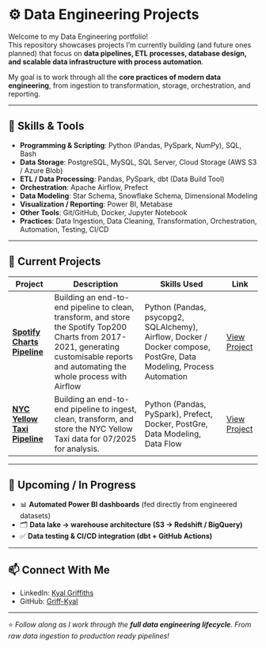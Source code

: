 # ⚙️ Data Engineering Projects

Welcome to my Data Engineering portfolio!  
This repository showcases projects I’m currently building (and future ones planned) that focus on **data pipelines, ETL processes, database design, and scalable data infrastructure with process automation**.  

My goal is to work through all the **core practices of modern data engineering**, from ingestion to transformation, storage, orchestration, and reporting.  

---

## 🔧 Skills & Tools

- **Programming & Scripting**: Python (Pandas, PySpark, NumPy), SQL, Bash
- **Data Storage**: PostgreSQL, MySQL, SQL Server, Cloud Storage (AWS S3 / Azure Blob)
- **ETL / Data Processing**: Pandas, PySpark, dbt (Data Build Tool)
- **Orchestration**: Apache Airflow, Prefect
- **Data Modeling**: Star Schema, Snowflake Schema, Dimensional Modeling
- **Visualization / Reporting**: Power BI, Metabase
- **Other Tools**: Git/GitHub, Docker, Jupyter Notebook
- **Practices**: Data Ingestion, Data Cleaning, Transformation, Orchestration, Automation, Testing, CI/CD

---

## 🚀 Current Projects

| Project | Description | Skills Used | Link |
|---------|-------------|-------------|------|
| **[Spotify Charts Pipeline](#)** | Building an end-to-end pipeline to clean, transform, and store the Spotify Top200 Charts from 2017-2021, generating customisable reports and automating the whole process with Airflow | Python (Pandas, psycopg2, SQLAlchemy), Airflow, Docker / Docker compose, PostGre, Data Modeling, Process Automation | [View Project](https://github.com/Griff-Kyal/Data-Engineering/tree/main/spotify-charts-pipeline) |
| **[NYC Yellow Taxi Pipeline](#)** | Building an end-to-end pipeline to ingest, clean, transform, and store the NYC Yellow Taxi data for 07/2025 for analysis. | Python (Pandas, PySpark), Prefect, Docker, PostGre, Data Modeling, Data Flow | [View Project](https://github.com/Griff-Kyal/Data-Engineering/tree/main/nyc-tlc-pipeline) |

---

## 📌 Upcoming / In Progress
 
- 📊 **Automated Power BI dashboards** (fed directly from engineered datasets)   
- 🗂️ **Data lake → warehouse architecture (S3 → Redshift / BigQuery)**   
- ✅ **Data testing & CI/CD integration (dbt + GitHub Actions)**  

---

## 📫 Connect With Me

- LinkedIn: [Kyal Griffiths](https://www.linkedin.com/in/kyal-griffiths/)   
- GitHub: [Griff-Kyal](https://github.com/Griff-Kyal)  

---

⭐ *Follow along as I work through the **full data engineering lifecycle**. From raw data ingestion to production ready pipelines!*  
